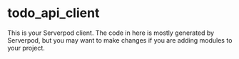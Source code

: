 # todo_api_client

This is your Serverpod client. The code in here is mostly generated by
Serverpod, but you may want to make changes if you are adding modules to your
project.
